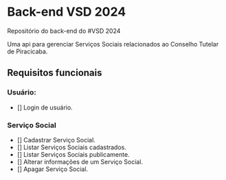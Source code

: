 # Back-end VSD 2024
Repositório do back-end do #VSD 2024

Uma api para gerenciar Serviços Sociais relacionados ao Conselho Tutelar de Piracicaba.

## Requisitos funcionais

### Usuário:

- [] Login de usuário.

### Serviço Social
- [] Cadastrar Serviço Social.
- [] Listar Serviços Sociais cadastrados.
- [] Listar Serviços Sociais publicamente.
- [] Alterar informações de um Serviço Social.
- [] Apagar Serviço Social.